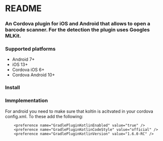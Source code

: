 # README #

### An Cordova plugin for iOS and Android that allows to open a barcode scanner. For the detection the plugin uses Googles MLKit. ###

### Supported platforms ###
- Android 7+
- iOS 13+
- Cordova iOS 6+
- Cordova Android 10+

### Install ###

### Immplementation ###

For android you need to make sure that koltin is acitvated in your cordova config.xml.
To these add the following:

```
    <preference name="GradlePluginKotlinEnabled" value="true" />
    <preference name="GradlePluginKotlinCodeStyle" value="official" />
    <preference name="GradlePluginKotlinVersion" value="1.6.0-RC" />
```

